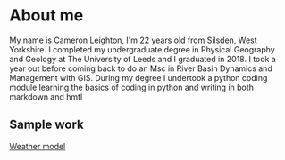 # About me 

My name is Cameron Leighton, I'm 22 years old from Silsden, West Yorkshire.
I completed my undergraduate degree in Physical Geography and Geology at The University of Leeds and I graduated in 2018.
I took a year out before coming back to do an Msc in River Basin Dynamics and Management with GIS.
During my degree I undertook a python coding module learning the basics of coding in python and writing in both markdown and hmtl 

## Sample work 
[Weather model](https://Cameronl97.ppd.io/work/weather.md)


